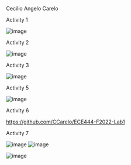 Cecilio Angelo Carelo

Activity 1

![image](https://user-images.githubusercontent.com/48865140/191597405-3d425e87-5acf-4e03-be8d-c700161df1dd.png)

Activity 2

![image](https://user-images.githubusercontent.com/48865140/191597774-849fd15a-f834-4d13-8acb-613da878c597.png)

Activity 3

![image](https://user-images.githubusercontent.com/48865140/191598886-08feedc4-cf8b-45de-88a6-7c78c6864d71.png)


Activity 5

![image](https://user-images.githubusercontent.com/48865140/191617165-de3a132a-8136-4722-93c1-6386894f31ad.png)

Activity 6

https://github.com/CCarelo/ECE444-F2022-Lab1

Activity 7

![image](https://user-images.githubusercontent.com/48865140/191635886-1a01084a-5d94-4d1d-a314-bc913b95b646.png)
![image](https://user-images.githubusercontent.com/48865140/191635907-72fd4aa2-7918-41ec-8de7-096ad214fc86.png)

![image](https://user-images.githubusercontent.com/48865140/191636397-d1720814-0008-4774-ad2d-db6d844d0d07.png)

